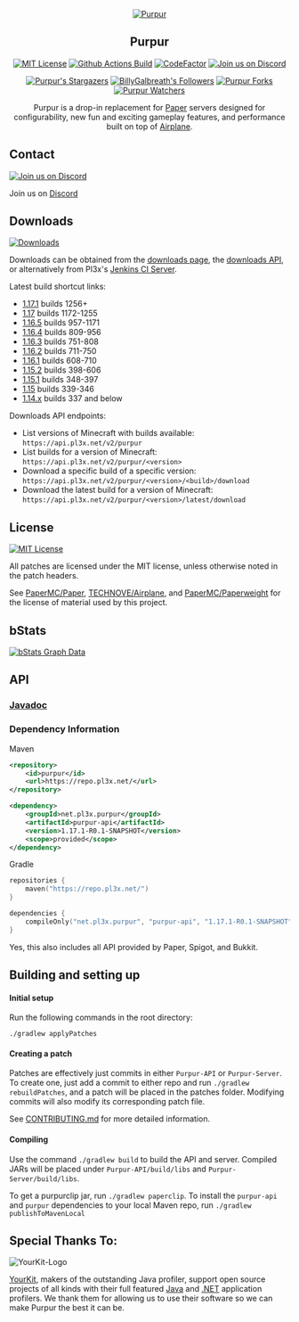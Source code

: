 <div align="center">
<a href="https://purpur.pl3x.net"><img src="https://repository-images.githubusercontent.com/184300222/14b11480-3303-11eb-8ca4-ea5711d942fb" alt="Purpur"></a>

## Purpur

[![MIT License](https://img.shields.io/github/license/pl3xgaming/Purpur?&logo=github)](License)
[![Github Actions Build](https://img.shields.io/github/workflow/status/pl3xgaming/purpur/Build?event=push&logo=github)](https://purpur.pl3x.net/downloads/)
[![CodeFactor](https://www.codefactor.io/repository/github/pl3xgaming/purpur/badge)](https://www.codefactor.io/repository/github/pl3xgaming/purpur)
[![Join us on Discord](https://img.shields.io/discord/685683385313919172.svg?label=&logo=discord&logoColor=ffffff&color=7389D8&labelColor=6A7EC2)](https://discord.gg/mtAAnkk)

[![Purpur's Stargazers](https://img.shields.io/github/stars/pl3xgaming/Purpur?label=stars&logo=github)](https://github.com/pl3xgaming/Purpur/stargazers)
[![BillyGalbreath's Followers](https://img.shields.io/github/followers/BillyGalbreath?label=followers&logo=github)](https://github.com/BillyGalbreath?tab=followers)
[![Purpur Forks](https://img.shields.io/github/forks/pl3xgaming/Purpur?label=forks&logo=github)](https://github.com/pl3xgaming/Purpur/network/members)
[![Purpur Watchers](https://img.shields.io/github/watchers/pl3xgaming/Purpur?label=watchers&logo=github)](https://github.com/pl3xgaming/Purpur/watchers)

Purpur is a drop-in replacement for [Paper](https://github.com/PaperMC/Paper) servers designed for configurability, new fun and exciting gameplay features, and performance built on top of [Airplane](https://github.com/TECHNOVE/Airplane/).

</div>

## Contact
[![Join us on Discord](https://img.shields.io/discord/685683385313919172.svg?label=&logo=discord&logoColor=ffffff&color=7389D8&labelColor=6A7EC2)](https://discord.gg/mtAAnkk)

Join us on [Discord](https://discord.gg/mtAAnkk)

## Downloads
[![Downloads](https://img.shields.io/github/workflow/status/pl3xgaming/purpur/Build?event=push&label=Downloads&logo=github)](https://purpur.pl3x.net/downloads)

Downloads can be obtained from the [downloads page](https://purpur.pl3x.net/downloads/), the [downloads API](https://api.pl3x.net), or alternatively from Pl3x's [Jenkins CI Server](https://ci.pl3x.net/job/Purpur/).

Latest build shortcut links:
* [1.17.1](https://api.pl3x.net/v2/purpur/1.17.1/latest/download) builds 1256+
* [1.17](https://api.pl3x.net/v2/purpur/1.17/latest/download) builds 1172-1255
* [1.16.5](https://api.pl3x.net/v2/purpur/1.16.5/latest/download) builds 957-1171
* [1.16.4](https://api.pl3x.net/v2/purpur/1.16.4/latest/download) builds 809-956
* [1.16.3](https://api.pl3x.net/v2/purpur/1.16.3/latest/download) builds 751-808
* [1.16.2](https://api.pl3x.net/v2/purpur/1.16.2/latest/download) builds 711-750
* [1.16.1](https://api.pl3x.net/v2/purpur/1.16.1/latest/download) builds 608-710
* [1.15.2](https://api.pl3x.net/v2/purpur/1.15.2/latest/download) builds 398-606
* [1.15.1](https://api.pl3x.net/v2/purpur/1.15.1/latest/download) builds 348-397
* [1.15](https://api.pl3x.net/v2/purpur/1.15/latest/download) builds 339-346
* [1.14.x](https://api.pl3x.net/v2/purpur/1.14.4/latest/download) builds 337 and below


Downloads API endpoints:
 * List versions of Minecraft with builds available:
   `https://api.pl3x.net/v2/purpur`
 * List builds for a version of Minecraft:
   `https://api.pl3x.net/v2/purpur/<version>`
 * Download a specific build of a specific version:
   `https://api.pl3x.net/v2/purpur/<version>/<build>/download`
 * Download the latest build for a version of Minecraft:
   `https://api.pl3x.net/v2/purpur/<version>/latest/download`

## License
[![MIT License](https://img.shields.io/github/license/pl3xgaming/Purpur?&logo=github)](LICENSE)

All patches are licensed under the MIT license, unless otherwise noted in the patch headers.

See [PaperMC/Paper](https://github.com/PaperMC/Paper), [TECHNOVE/Airplane](https://github.com/TECHNOVE/Airplane), and [PaperMC/Paperweight](https://github.com/PaperMC/Paperweight) for the license of material used by this project.

## bStats

[![bStats Graph Data](https://bstats.org/signatures/server-implementation/Purpur.svg)](https://bstats.org/plugin/server-implementation/Purpur)


## API

### [Javadoc](https://purpur.pl3x.net/javadoc)

### Dependency Information
Maven
```xml
<repository>
    <id>purpur</id>
    <url>https://repo.pl3x.net/</url>
</repository>
```
```xml
<dependency>
    <groupId>net.pl3x.purpur</groupId>
    <artifactId>purpur-api</artifactId>
    <version>1.17.1-R0.1-SNAPSHOT</version>
    <scope>provided</scope>
</dependency>
```

Gradle
```kotlin
repositories {
    maven("https://repo.pl3x.net/")
}
```
```kotlin
dependencies {
    compileOnly("net.pl3x.purpur", "purpur-api", "1.17.1-R0.1-SNAPSHOT")
}
```

Yes, this also includes all API provided by Paper, Spigot, and Bukkit.

## Building and setting up

#### Initial setup
Run the following commands in the root directory:

```
./gradlew applyPatches
```

#### Creating a patch
Patches are effectively just commits in either `Purpur-API` or `Purpur-Server`. 
To create one, just add a commit to either repo and run `./gradlew rebuildPatches`, and a 
patch will be placed in the patches folder. Modifying commits will also modify its 
corresponding patch file.

See [CONTRIBUTING.md](CONTRIBUTING.md) for more detailed information.


#### Compiling

Use the command `./gradlew build` to build the API and server. Compiled JARs
will be placed under `Purpur-API/build/libs` and `Purpur-Server/build/libs`.

To get a purpurclip jar, run `./gradlew paperclip`.
To install the `purpur-api` and `purpur` dependencies to your local Maven repo, run `./gradlew publishToMavenLocal`

Special Thanks To:
-------------

![YourKit-Logo](https://www.yourkit.com/images/yklogo.png)

[YourKit](https://www.yourkit.com/), makers of the outstanding Java profiler,
support open source projects of all kinds with their full featured [Java](https://www.yourkit.com/java/profiler)
and [.NET](https://www.yourkit.com/.net/profiler) application profilers. We thank them for allowing us to use their
software so we can make Purpur the best it can be.


